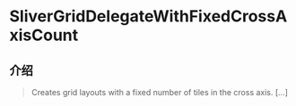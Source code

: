 # SliverGridDelegateWithFixedCrossAxisCount

## 介绍

> Creates grid layouts with a fixed number of tiles in the cross axis. [...]
